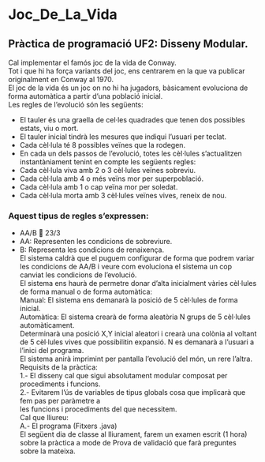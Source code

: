 # Joc_De_La_Vida
## Pràctica de programació UF2: Disseny Modular.  
Cal implementar el famós joc de la vida de Conway.   
Tot i que hi ha força variants del joc, ens centrarem en la que va publicar originalment en Conway al 1970.  
El joc de la vida és un joc on no hi ha jugadors, bàsicament evoluciona de forma automàtica a partir d’una població inicial.  
Les regles de l’evolució són les següents:  
* El tauler és una graella de cel·les quadrades que tenen dos possibles estats, viu o mort.  
* El tauler inicial tindrà les mesures que indiqui l’usuari per teclat.  
* Cada cèl·lula té 8 possibles veïnes que la rodegen.  
* En cada un dels passos de l’evolució, totes les cèl·lules s’actualitzen instantàniament tenint en compte les següents regles:  
* Cada cèl·lula viva amb 2 o 3 cèl·lules veïnes sobreviu.  
* Cada cèl·lula amb 4 o més veïns mor per superpoblació.  
* Cada cèl·lula amb 1 o cap veïna mor per soledat.  
* Cada cèl·lula morta amb 3 cèl·lules veïnes vives, reneix de nou.  
### Aquest tipus de regles s’expressen:  
* AA/B  23/3  
* AA: Representen les condicions de sobreviure.  
* B: Representa les condicions de renaixença.  
El sistema caldrà que el puguem configurar de forma que podrem variar les condicions de AA/B i veure com evoluciona el sistema un cop canviat les condicions de l’evolució.  
El sistema ens haurà de permetre donar d’alta inicialment vàries cèl·lules de forma manual o de forma automàtica:  
Manual: El sistema ens demanarà la posició de 5 cèl·lules de forma inicial.  
Automàtica: El sistema crearà de forma aleatòria N grups de 5 cèl·lules automàticament.  
Determinarà una posició X,Y inicial aleatori i crearà una colònia al voltant de 5 cèl·lules vives que possibilitin expansió. N es demanarà a l’usuari a l’inici del programa.  
El sistema anirà imprimint per pantalla l’evolució del món, un rere l’altra.  
Requisits de la pràctica:  
1.- El disseny cal que sigui absolutament modular composat per procediments i funcions.  
2.- Evitarem l’ús de variables de tipus globals cosa que implicarà que fem pas per paràmetre a  
les funcions i procediments del que necessitem.  
Cal que lliureu:  
A.- El programa (Fitxers .java)  
El següent dia de classe al lliurament, farem un examen escrit (1 hora) sobre la pràctica a mode de Prova de validació que farà preguntes sobre la mateixa.  
